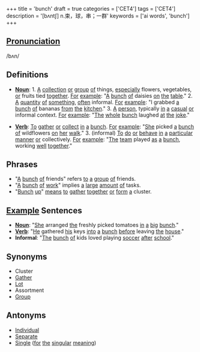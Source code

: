 +++
title = 'bunch'
draft = true
categories = ['CET4']
tags = ['CET4']
description = '[bʌnt∫] n.束，球，串；一群'
keywords = ['ai words', 'bunch']
+++

## [Pronunciation](/post/pronunciation/)
/bʌn/

## Definitions
- **[Noun](/post/noun/)**: 1. [A](/post/a/) [collection](/post/collection/) [or](/post/or/) [group](/post/group/) [of](/post/of/) things, [especially](/post/especially/) flowers, vegetables, [or](/post/or/) fruits tied [together](/post/together/). [For](/post/for/) [example](/post/example/): "[A](/post/a/) [bunch](/post/bunch/) [of](/post/of/) daisies [on](/post/on/) [the](/post/the/) [table](/post/table/)."
   2. [A](/post/a/) [quantity](/post/quantity/) [of](/post/of/) [something](/post/something/), [often](/post/often/) informal. [For](/post/for/) [example](/post/example/): "I grabbed [a](/post/a/) [bunch](/post/bunch/) [of](/post/of/) bananas [from](/post/from/) [the](/post/the/) [kitchen](/post/kitchen/)."
   3. [A](/post/a/) [person](/post/person/), typically [in](/post/in/) [a](/post/a/) [casual](/post/casual/) [or](/post/or/) informal context. [For](/post/for/) [example](/post/example/): "[The](/post/the/) [whole](/post/whole/) [bunch](/post/bunch/) laughed [at](/post/at/) [the](/post/the/) [joke](/post/joke/)."

- **[Verb](/post/verb/)**: [To](/post/to/) [gather](/post/gather/) [or](/post/or/) [collect](/post/collect/) [in](/post/in/) [a](/post/a/) [bunch](/post/bunch/). [For](/post/for/) [example](/post/example/): "[She](/post/she/) picked [a](/post/a/) [bunch](/post/bunch/) [of](/post/of/) wildflowers [on](/post/on/) [her](/post/her/) [walk](/post/walk/)."
   3. (informal) [To](/post/to/) [do](/post/do/) [or](/post/or/) [behave](/post/behave/) [in](/post/in/) [a](/post/a/) [particular](/post/particular/) [manner](/post/manner/) [or](/post/or/) collectively. [For](/post/for/) [example](/post/example/): "[The](/post/the/) [team](/post/team/) played [as](/post/as/) [a](/post/a/) [bunch](/post/bunch/), working [well](/post/well/) [together](/post/together/)."

## Phrases
- "[A](/post/a/) [bunch](/post/bunch/) [of](/post/of/) friends" refers [to](/post/to/) [a](/post/a/) [group](/post/group/) [of](/post/of/) friends.
- "[A](/post/a/) [bunch](/post/bunch/) [of](/post/of/) [work](/post/work/)" implies [a](/post/a/) [large](/post/large/) [amount](/post/amount/) [of](/post/of/) tasks.
- "[Bunch](/post/bunch/) [up](/post/up/)" [means](/post/means/) [to](/post/to/) [gather](/post/gather/) [together](/post/together/) [or](/post/or/) [form](/post/form/) [a](/post/a/) cluster.

## [Example](/post/example/) Sentences
- **[Noun](/post/noun/)**: "[She](/post/she/) arranged [the](/post/the/) freshly picked tomatoes [in](/post/in/) [a](/post/a/) [big](/post/big/) [bunch](/post/bunch/)."
- **[Verb](/post/verb/)**: "[He](/post/he/) gathered [his](/post/his/) keys [into](/post/into/) [a](/post/a/) [bunch](/post/bunch/) [before](/post/before/) leaving [the](/post/the/) [house](/post/house/)."
- **Informal**: "[The](/post/the/) [bunch](/post/bunch/) [of](/post/of/) kids loved playing [soccer](/post/soccer/) [after](/post/after/) [school](/post/school/)."

## Synonyms
- Cluster
- [Gather](/post/gather/)
- [Lot](/post/lot/)
- Assortment
- [Group](/post/group/)

## Antonyms
- [Individual](/post/individual/)
- [Separate](/post/separate/)
- [Single](/post/single/) ([for](/post/for/) [the](/post/the/) [singular](/post/singular/) [meaning](/post/meaning/))
